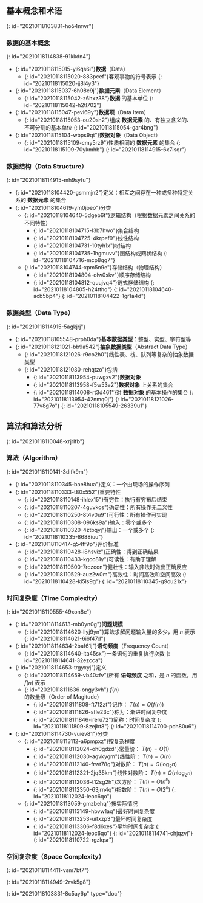 ## 基本概念和术语
{: id="20210118103831-ho54mwr"}

### 数据的基本概念
{: id="20210118114838-91kkdn4"}

- {: id="20210118115015-yi6qs6i"}**数据**（Data）
  - {: id="20210118115020-883pcef"}客观事物的符号表示
  {: id="20210118115020-jj8l4y3"}
- {: id="20210118115037-6h08c9j"}**数据元素**（Data Element）
  - {: id="20210118115042-z6hxz38"}**数据** 的基本单位
  {: id="20210118115042-h2tl702"}
- {: id="20210118115047-pevl69y"}**数据项**（Data Item）
  - {: id="20210118115053-ou20sh2"}组成 **数据元素** 的、有独立含义的、不可分割的基本单位
  {: id="20210118115054-gar4bng"}
- {: id="20210118115104-wbps9qt"}**数据对象**（Data Object）
  - {: id="20210118115109-cmy5rz9"}性质相同的 **数据元素** 的集合
  {: id="20210118115109-70ykmhb"}
{: id="20210118114915-6x7lsqr"}

### 数据结构（Data Structure）
{: id="20210118114915-mh9syfu"}

- {: id="20210118104420-gsmmjn2"}定义：相互之间存在一种或多种特定关系的 **数据元素** 的集合
- {: id="20210118104619-ym0joeo"}分类
  - {: id="20210118104640-5dgeb6t"}逻辑结构（根据数据元素之间关系的不同特性）
    - {: id="20210118104715-l3b7hwo"}集合结构
    - {: id="20210118104725-4krpef9"}线性结构
    - {: id="20210118104731-10tyh1x"}树结构
    - {: id="20210118104735-1hgmuvv"}图结构或网状结构
    {: id="20210118104716-mcp8qg7"}
  - {: id="20210118104744-xpm5n9e"}存储结构（物理结构）
    - {: id="20210118104804-olw0skv"}顺序存储结构
    - {: id="20210118104812-quujvq4"}链式存储结构
    {: id="20210118104805-h24tthq"}
  {: id="20210118104640-acb5bp4"}
{: id="20210118104422-1gr1a4d"}

### 数据类型（Data Type）
{: id="20210118114915-5agkjrj"}

- {: id="20210118105548-prph0da"}**基本数据类型**：整型、实型、字符型等
- {: id="20210118121021-bb9a542"}**抽象数据类型**（Abstract Data Type）
  - {: id="20210118121026-r9co2h0"}线性表、栈、队列等复杂的抽象数据类型
  - {: id="20210118121030-rehqtzo"}包括
    - {: id="20210118113954-puwgxv2"}**数据对象**
    - {: id="20210118113958-f5w53a2"}**数据对象** 上关系的集合
    - {: id="20210118114008-rt3d461"}对 **数据对象** 的基本操作的集合
    {: id="20210118113954-42nmq0j"}
  {: id="20210118121026-77v8g7o"}
{: id="20210118105549-26339u1"}

## 算法和算法分析
{: id="20210118110048-xrjrlfb"}

### 算法（Algorithm）
{: id="20210118110141-3difk9m"}

- {: id="20210118110345-bae8hua"}定义：一个由现场的操作序列
- {: id="20210118110333-t80x552"}重要特性
  - {: id="20210118110148-ihlex15"}有穷性：执行有穷布后结束
  - {: id="20210118110207-4guvkos"}确定性：所有操作无二义性
  - {: id="20210118110250-8t4v0u9"}可行性：所有操作可实现
  - {: id="20210118110308-096ks9a"}输入：零个或多个
  - {: id="20210118110320-4ztbqyj"}输出：一个或多个
  {: id="20210118110335-8688iuu"}
- {: id="20210118110417-g54ff9p"}评价标准
  - {: id="20210118110428-i8hsviz"}正确性：得到正确结果
  - {: id="20210118110433-kgoc81y"}可读性：有助于理解
  - {: id="20210118110500-7rczcon"}健壮性：输入非法时做出正确反应
  - {: id="20210118110529-auz2w0m"}高效性：时间高效和空间高效
  {: id="20210118110428-ki5ls9g"}
{: id="20210118110345-g9ou21x"}

### 时间复杂度（Time Complexity）
{: id="20210118110555-49xon8e"}

- {: id="20210118114613-mb0yn0g"}**问题规模**
  - {: id="20210118114620-llyj9yn"}算法求解问题输入量的多少，用 $n$ 表示
  {: id="20210118114621-6i6f47d"}
- {: id="20210118114634-2baf61j"}**语句频度**（Frequency Count）
  - {: id="20210118114640-ita45sx"}一条语句的重复执行次数
  {: id="20210118114641-32ezcca"}
- {: id="20210118114653-trgyxyj"}定义
  - {: id="20210118114659-vb40zfv"}所有 **语句频度** 之和，是 $n$ 的函数，用 $f(n)$ 表示
  - {: id="20210118111636-ongy3vh"} $f(n)$ 的数量级（Order of Magitude）
    - {: id="20210118111808-ft7f2zt"}记作： $T(n)=O(f(n))$
    - {: id="20210118111826-sfle23c"}称为：渐进时间复杂度
    - {: id="20210118111846-ireru72"}简称：时间复杂度
    {: id="20210118111809-8zejbt8"}
  {: id="20210118114700-pch80u6"}
- {: id="20210118114730-vuiev81"}分类
  - {: id="20210118113112-a6pmpxz"}按复杂程度
    - {: id="20210118112024-oh0gdzd"}常量阶： $T(n)=O(1)$
    - {: id="20210118112030-agvkygm"}线性阶： $T(n)=O(n)$
    - {: id="20210118112140-frwt78g"}对数阶： $T(n)=O(\log_2n)$
    - {: id="20210118112321-2jq35km"}线性对数阶： $T(n)=O(n\log_2n)$
    - {: id="20210118112036-t12sg2h"}次方阶： $T(n)=O(n^k)$
    - {: id="20210118112350-63jrn4q"}指数阶： $T(n)=O(2^n)$
    {: id="20210118112024-leoc6qo"}
  - {: id="20210118113059-gmzbehq"}按实际情况
    - {: id="20210118113149-hbvw1aq"}最好时间复杂度
    - {: id="20210118113253-uifxzp3"}最坏时间复杂度
    - {: id="20210118113306-f8d6xes"}平均时间复杂度
    {: id="20210118112024-leoc6qo"}
  {: id="20210118114741-chjqzvj"}
{: id="20210118110722-rgzlqsr"}

### 空间复杂度（Space Complexity）
{: id="20210118114411-vsm7bt7"}

{: id="20210118114949-2rvk5g8"}


{: id="20210118103831-8c5ay6p" type="doc"}
